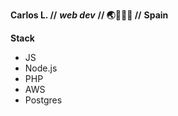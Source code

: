 **Carlos L. //** ***web dev*** **// 🌏👨🏽‍💻 //** **Spain**


**Stack**

* JS
* Node.js
* PHP
* AWS
* Postgres
